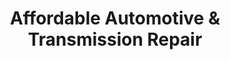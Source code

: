 ---
title: "Affordable Automotive & Transmission Repair"
url: /denham-springs/affordable-automotive-and-transmission-repair/
shop: car repair
---